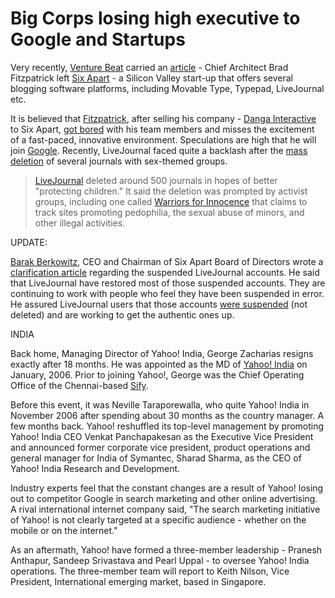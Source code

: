 # Big Corps losing high executive to Google and Startups

Very recently, <a href="http://venturebeat.com/">Venture Beat</a> carried an <a href="http://venturebeat.com/2007/08/06/roundup-six-aparts-memo-vcs-and-sex-toys-wimax-in-2008-newsercom-more/">article</a> - Chief Architect Brad Fitzpatrick left <a href="http://www.sixapart.com/">Six Apart</a> - a Silicon Valley start-up that offers several blogging software platforms, including Movable Type, Typepad, LiveJournal etc.

It is believed that <a href="http://brad.livejournal.com/">Fitzpatrick</a>, after selling his company - <a href="http://www.danga.com/">Danga Interactive</a> to Six Apart, <a href="http://brad.livejournal.com/2328180.html">got bored</a> with his team members and misses the excitement of a fast-paced, innovative environment. Speculations are high that he will join <a href="http://www.google.com/">Google</a>. Recently, LiveJournal faced quite a backlash after the <a href="http://news.com.com/Mass+deletion+sparks+LiveJournal+revolt/2100-1025_3-6187619.html">mass deletion</a> of several journals with sex-themed groups.

> <a href="http://www.livejournal.com/">LiveJournal</a> deleted around 500 journals in hopes of better "protecting children." It said the deletion was prompted by activist groups, including one called <a href="http://www.warriorsforinnocence.org/">Warriors for Innocence</a> that claims to track sites promoting pedophilia, the sexual abuse of minors, and other illegal activities.

UPDATE:

<a href="http://barakb25.livejournal.com/">Barak Berkowitz</a>, CEO and Chairman of Six Apart Board of Directors wrote a <a href="http://news.livejournal.com/100060.html?nc=3365">clarification article</a> regarding the suspended LiveJournal accounts. He said that LiveJournal have restored most of those suspended accounts. They are continuing to work with people who feel they have been suspended in error. He assured LiveJournal users that those accounts <a href="http://news.livejournal.com/99159.html">were suspended</a> (not deleted) and are working to get the authentic ones up.

INDIA

Back home, Managing Director of Yahoo! India, George Zacharias resigns exactly after 18 months. He was appointed as the MD of <a href="http://www.yahoo.co.in/">Yahoo! India</a> on January, 2006. Prior to joining Yahoo!, George was the Chief Operating Office of the Chennai-based <a href="http://www.sify.com/">Sify</a>.

Before this event, it was Neville Taraporewalla, who quite Yahoo! India in November 2006 after spending about 30 months as the country manager. A few months back. Yahoo! reshuffled its top-level management by promoting Yahoo! India CEO Venkat Panchapakesan as the Executive Vice President and announced former corporate vice president, product operations and general manager for India of Symantec, Sharad Sharma, as the CEO of Yahoo! India Research and Development.

Industry experts feel that the constant changes are a result of Yahoo! losing out to competitor Google in search marketing and other online advertising. A rival international internet company said, "The search marketing initiative of Yahoo! is not clearly targeted at a specific audience - whether on the mobile or on the internet."

As an aftermath, Yahoo! have formed a three-member leadership - Pranesh Anthapur, Sandeep Srivastava and Pearl Uppal - to oversee Yahoo! India operations. The three-member team will report to Keith Nilson, Vice President, International emerging market, based in Singapore.